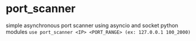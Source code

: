# port_scanner
simple asynchronous port scanner
using asyncio and socket python modules
`use port_scanner <IP> <PORT_RANGE> (ex: 127.0.0.1 100_2000)`
